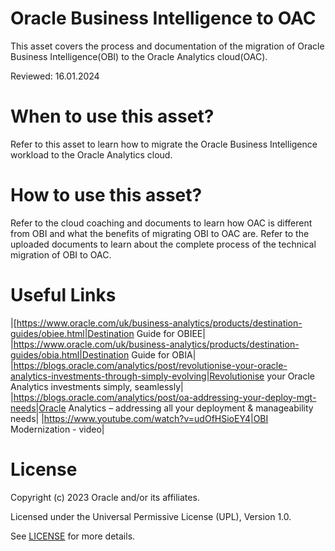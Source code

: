 # Oracle Business Intelligence to OAC
 
This asset covers the process and documentation of the migration of Oracle Business Intelligence(OBI) to the Oracle Analytics cloud(OAC).
 
 
Reviewed: 16.01.2024
 
# When to use this asset?
 
Refer to this asset to learn how to migrate the Oracle Business Intelligence workload to the Oracle Analytics cloud.
 
# How to use this asset?
 
Refer to the cloud coaching and documents to learn how OAC is different from OBI and what the benefits of migrating OBI to OAC are.
Refer to the uploaded documents to learn about the complete process of the technical migration of OBI to OAC.
 
# Useful Links
 
 |[https://www.oracle.com/uk/business-analytics/products/destination-guides/obiee.html|Destination Guide for OBIEE|
 |https://www.oracle.com/uk/business-analytics/products/destination-guides/obia.html|Destination Guide for OBIA|
 |https://blogs.oracle.com/analytics/post/revolutionise-your-oracle-analytics-investments-through-simply-evolving|Revolutionise your Oracle Analytics investments simply, seamlessly|
 |https://blogs.oracle.com/analytics/post/oa-addressing-your-deploy-mgt-needs|Oracle Analytics – addressing all your deployment & manageability needs|
 |https://www.youtube.com/watch?v=udOfHSioEY4|OBI Modernization - video|
 
# License
 
Copyright (c) 2023 Oracle and/or its affiliates.
 
Licensed under the Universal Permissive License (UPL), Version 1.0.
 
See [LICENSE](https://github.com/oracle-devrel/technology-engineering/blob/main/LICENSE) for more details.